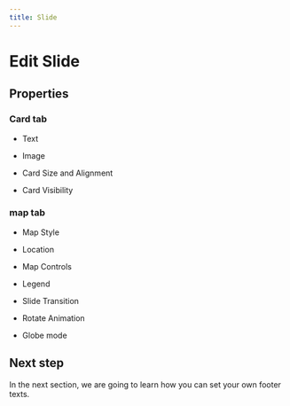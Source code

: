 ```yaml
---
title: Slide
---
```


# Edit Slide

## Properties

### Card tab

- Text

- Image

- Card Size and Alignment

- Card Visibility

### map tab

- Map Style

- Location

- Map Controls

- Legend

- Slide Transition

- Rotate Animation

- Globe mode

## Next step

In the next section, we are going to learn how you can set your own footer texts.
